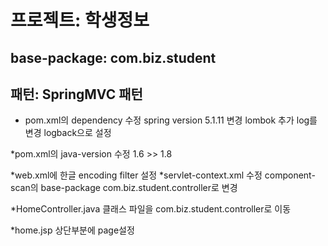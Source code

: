 # 프로젝트: 학생정보
## base-package: com.biz.student
## 패턴: SpringMVC 패턴

* pom.xml의 dependency 수정
spring version 5.1.11 변경
lombok 추가
log를 변경 logback으로 설정

*pom.xml의 java-version 수정
1.6 >> 1.8

*web.xml에 한글 encoding filter 설정
*servlet-context.xml 수정
component-scan의 base-package com.biz.student.controller로 변경

*HomeController.java 클래스 파일을 com.biz.student.controller로 이동

*home.jsp 상단부분에 page설정 